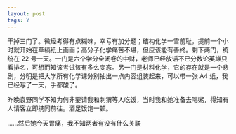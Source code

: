 ```yaml
---
layout: post
tags: Y
---
```


干掉三门了。微经考得有点糊味，幸亏有加分题；结构化学一雪前耻，提前一个小时就开始在草稿纸上画画；高分子化学痛苦不堪，但应该能有善终。剩下两门，统统在 22 号一天。一门是六个学分全闭卷的中财，老师已经放话不已分数论英雄只看排名，可想而知该考试该有多么变态。另一门是材料化学，它的存在就是一个悲剧，分明是把大学所有化学课分别抽出一点内容组装起来，可以带一张 A4 纸，我已经写了一天，手都酸了。

昨晚袁野同学不知为何非要请我和刺猬等人吃饭，当时我和她准备去喝粥，得知有人请客立即携同前往。酒足饭饱一顿。

……然后她今天胃痛，我不知两者有没有什么关联
